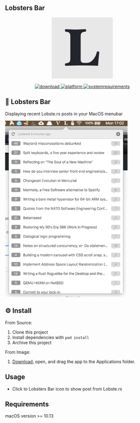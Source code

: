 ## Lobsters Bar
<p align="center">
	<img width="200" height="200" margin-right="100%" src="https://github.com/dwarvesf/lobsters-bar/blob/master/Lobsters%20Bar/Assets.xcassets/AppIcon.appiconset/1024x1024.png">
</p>
<p align="center">
<a href="https://github.com/dwarvesf/lobsters-bar/releases/latest">
 		<img src="https://img.shields.io/badge/download-latest-brightgreen.svg" alt="download">
	<a href="https://img.shields.io/badge/platform-macOS-lightgrey.svg">
 		<img src="https://img.shields.io/badge/platform-macOS-lightgrey.svg" alt="platform">
	</a>
	<a href="https://img.shields.io/badge/requirements-macOS High Sierra+-ff69b4.svg">
 		<img src="https://img.shields.io/badge/requirements-macOS High Sierra+-ff69b4.svg" alt="systemrequirements">
	</a>
</p>

## 🚀 Lobsters Bar
Displaying recent Lobste.rs posts in your MacOS menubar

<img src="pictures/img_001.png" width="400">

## ⚙️ Install
From Source:

1. Clone this project
2. Install dependencies with `pod install`
3. Archive this project

From Image:

1. [Download](https://github.com/dwarvesf/lobsters-bar/releases/latest), open, and drag the app to the Applications folder.

## Usage
* Click to Lobsters Bar icon to show post from Lobste.rs 

## Requirements
macOS version >= 10.13 

